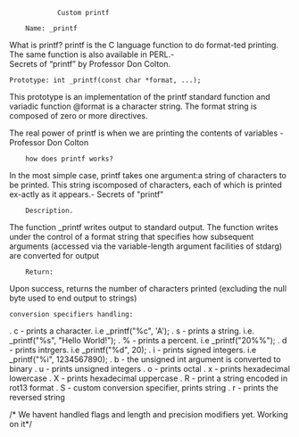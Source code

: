 				Custom printf

		Name: _printf

What is printf? printf is the C language function to do format-ted printing.
		The same function is also available in PERL.-  
Secrets of “printf” by Professor Don Colton.

	Prototype: int _printf(const char *format, ...);

This prototype is an implementation of the printf standard function and variadic function 
@format is a character string. The format string is composed of zero or more directives. 

The real power of printf is when we are printing the contents of variables - 
Professor Don Colton

		how does printf works?

In the most simple case, printf takes one argument:a string of characters to be printed. This string iscomposed of characters, each of which is printed ex-actly as it appears.- Secrets of "printf"

		Description.

The function _printf writes output to standard output. The function writes under the control of a format string that specifies how subsequent arguments (accessed via the variable-length argument facilities of stdarg) are converted for output

		Return:
Upon success, returns the number of characters printed (excluding the null byte used to end output to strings)

	conversion specifiers handling:
. c - prints a character. i.e _printf("%c", 'A');
. s - prints a string. i.e. _printf("%s", "Hello World!");
. % - prints a percent. i.e _printf("20%%");
. d - prints intrgers. i.e _printf("%d", 20);
. i - prints signed integers. i.e _printf("%i", 1234567890);
. b - the unsigned int argument is converted to binary
. u - prints unsigned integers
. o - prints octal
. x - prints hexadecimal lowercase
. X - prints hexadecimal uppercase
. R - print a string encoded in rot13 format
. S - custom conversion specifier, prints string
. r - prints the reversed string

/* We havent handled flags and length and precision modifiers yet. Working on it*/
